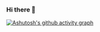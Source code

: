 ### Hi there 👋

<!--
**HideTheTime/HideTheTime** is a ✨ _special_ ✨ repository because its `README.md` (this file) appears on your GitHub profile.

Here are some ideas to get you started:

- 🔭 I’m currently working on ...
- 🌱 I’m currently learning ...
- 👯 I’m looking to collaborate on ...
- 🤔 I’m looking for help with ...
- 💬 Ask me about ...
- 📫 How to reach me: ...
- 😄 Pronouns: ...
- ⚡ Fun fact: ...
-->


[![Ashutosh's github activity graph](https://activity-graph.herokuapp.com/graph?username=HideTheTime&theme=github)](https://github.com/ashutosh00710/github-readme-activity-graph)
